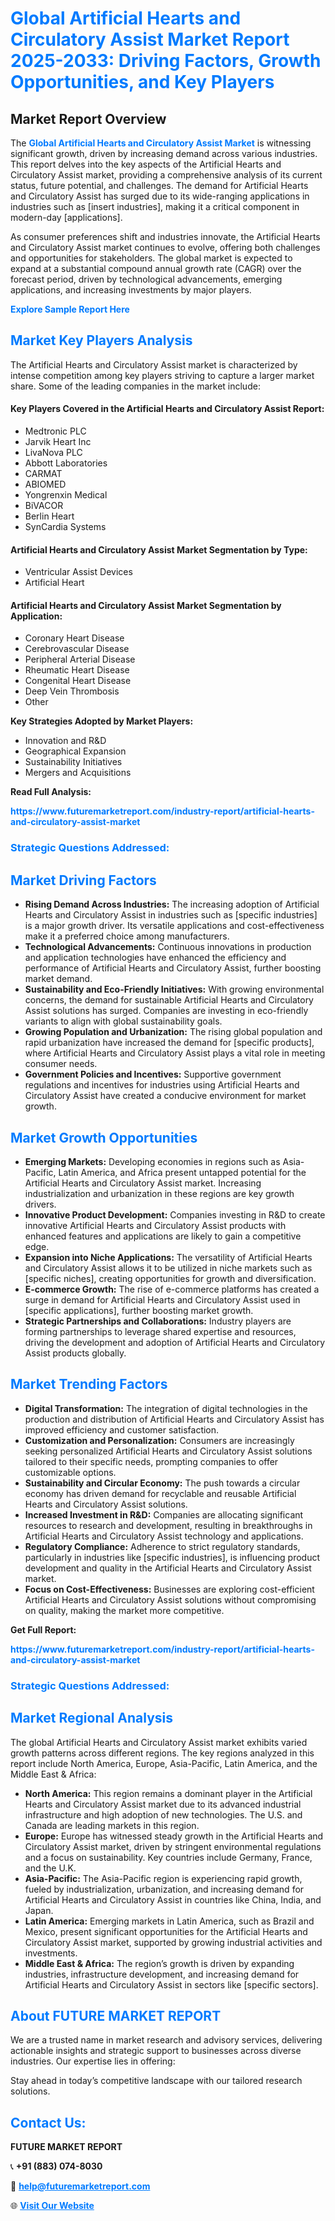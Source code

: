 <h1 style="color: #007BFF;">Global Artificial Hearts and Circulatory Assist Market Report 2025-2033: Driving Factors, Growth Opportunities, and Key Players</h1>

<section id="overview">
<h2>Market Report Overview</h2>
<p>The <a href="https://www.futuremarketreport.com/industry-report/artificial-hearts-and-circulatory-assist-market" style="color: #007BFF; text-decoration: none;"><strong>Global Artificial Hearts and Circulatory Assist Market</strong></a> is witnessing significant growth, driven by increasing demand across various industries. This report delves into the key aspects of the Artificial Hearts and Circulatory Assist market, providing a comprehensive analysis of its current status, future potential, and challenges. The demand for Artificial Hearts and Circulatory Assist has surged due to its wide-ranging applications in industries such as [insert industries], making it a critical component in modern-day [applications].</p>
<p>As consumer preferences shift and industries innovate, the Artificial Hearts and Circulatory Assist market continues to evolve, offering both challenges and opportunities for stakeholders. The global market is expected to expand at a substantial compound annual growth rate (CAGR) over the forecast period, driven by technological advancements, emerging applications, and increasing investments by major players.</p>
</section>

<section id="overview">
<p><a href="https://www.futuremarketreport.com/request-sample/reportId=77350" style="color: #007BFF; text-decoration: none;"><strong>Explore Sample Report Here</strong></a></p>
</section>

<section id="key-players">
<h2 style="color: #007BFF;">Market Key Players Analysis</h2>
<p>The Artificial Hearts and Circulatory Assist market is characterized by intense competition among key players striving to capture a larger market share. Some of the leading companies in the market include:</p>
<h4>Key Players Covered in the Artificial Hearts and Circulatory Assist Report:</h4>
<ul><li>Medtronic PLC</li><li>Jarvik Heart Inc</li><li>LivaNova PLC</li><li>Abbott Laboratories</li><li>CARMAT</li><li>ABIOMED</li><li>Yongrenxin Medical</li><li>BiVACOR</li><li>Berlin Heart</li><li>SynCardia Systems</li></ul>
<h4>Artificial Hearts and Circulatory Assist Market Segmentation by Type:</h4>
<ul><li>Ventricular Assist Devices</li><li>Artificial Heart</li></ul>

<h4>Artificial Hearts and Circulatory Assist Market Segmentation by Application:</h4>
<ul><li>Coronary Heart Disease</li><li>Cerebrovascular Disease</li><li>Peripheral Arterial Disease</li><li>Rheumatic Heart Disease</li><li>Congenital Heart Disease</li><li>Deep Vein Thrombosis</li><li>Other</li></ul>
<p><strong>Key Strategies Adopted by Market Players:</strong></p>
<ul>
<li>Innovation and R&D</li>
<li>Geographical Expansion</li>
<li>Sustainability Initiatives</li>
<li>Mergers and Acquisitions</li>
</ul>
</section>

<section>
<p><strong>Read Full Analysis: </strong></p><a href="https://www.futuremarketreport.com/industry-report/artificial-hearts-and-circulatory-assist-market" style="color: #007BFF; text-decoration: none;"><strong>https://www.futuremarketreport.com/industry-report/artificial-hearts-and-circulatory-assist-market</strong></a>
<h3 style="color: #007BFF;">Strategic Questions Addressed:</h3>
</section>

<section id="driving-factors">
<h2 style="color: #007BFF;">Market Driving Factors</h2>
<ul>
<li><strong>Rising Demand Across Industries:</strong> The increasing adoption of Artificial Hearts and Circulatory Assist in industries such as [specific industries] is a major growth driver. Its versatile applications and cost-effectiveness make it a preferred choice among manufacturers.</li>
<li><strong>Technological Advancements:</strong> Continuous innovations in production and application technologies have enhanced the efficiency and performance of Artificial Hearts and Circulatory Assist, further boosting market demand.</li>
<li><strong>Sustainability and Eco-Friendly Initiatives:</strong> With growing environmental concerns, the demand for sustainable Artificial Hearts and Circulatory Assist solutions has surged. Companies are investing in eco-friendly variants to align with global sustainability goals.</li>
<li><strong>Growing Population and Urbanization:</strong> The rising global population and rapid urbanization have increased the demand for [specific products], where Artificial Hearts and Circulatory Assist plays a vital role in meeting consumer needs.</li>
<li><strong>Government Policies and Incentives:</strong> Supportive government regulations and incentives for industries using Artificial Hearts and Circulatory Assist have created a conducive environment for market growth.</li>
</ul>
</section>

<section id="growth-opportunities">
<h2 style="color: #007BFF;">Market Growth Opportunities</h2>
<ul>
<li><strong>Emerging Markets:</strong> Developing economies in regions such as Asia-Pacific, Latin America, and Africa present untapped potential for the Artificial Hearts and Circulatory Assist market. Increasing industrialization and urbanization in these regions are key growth drivers.</li>
<li><strong>Innovative Product Development:</strong> Companies investing in R&D to create innovative Artificial Hearts and Circulatory Assist products with enhanced features and applications are likely to gain a competitive edge.</li>
<li><strong>Expansion into Niche Applications:</strong> The versatility of Artificial Hearts and Circulatory Assist allows it to be utilized in niche markets such as [specific niches], creating opportunities for growth and diversification.</li>
<li><strong>E-commerce Growth:</strong> The rise of e-commerce platforms has created a surge in demand for Artificial Hearts and Circulatory Assist used in [specific applications], further boosting market growth.</li>
<li><strong>Strategic Partnerships and Collaborations:</strong> Industry players are forming partnerships to leverage shared expertise and resources, driving the development and adoption of Artificial Hearts and Circulatory Assist products globally.</li>
</ul>
</section>

<section id="trending-factors">
<h2 style="color: #007BFF;">Market Trending Factors</h2>
<ul>
<li><strong>Digital Transformation:</strong> The integration of digital technologies in the production and distribution of Artificial Hearts and Circulatory Assist has improved efficiency and customer satisfaction.</li>
<li><strong>Customization and Personalization:</strong> Consumers are increasingly seeking personalized Artificial Hearts and Circulatory Assist solutions tailored to their specific needs, prompting companies to offer customizable options.</li>
<li><strong>Sustainability and Circular Economy:</strong> The push towards a circular economy has driven demand for recyclable and reusable Artificial Hearts and Circulatory Assist solutions.</li>
<li><strong>Increased Investment in R&D:</strong> Companies are allocating significant resources to research and development, resulting in breakthroughs in Artificial Hearts and Circulatory Assist technology and applications.</li>
<li><strong>Regulatory Compliance:</strong> Adherence to strict regulatory standards, particularly in industries like [specific industries], is influencing product development and quality in the Artificial Hearts and Circulatory Assist market.</li>
<li><strong>Focus on Cost-Effectiveness:</strong> Businesses are exploring cost-efficient Artificial Hearts and Circulatory Assist solutions without compromising on quality, making the market more competitive.</li>
</ul>
</section>

<section>
<p><strong>Get Full Report: </strong></p><a href="https://www.futuremarketreport.com/industry-report/artificial-hearts-and-circulatory-assist-market" style="color: #007BFF; text-decoration: none;"><strong>https://www.futuremarketreport.com/industry-report/artificial-hearts-and-circulatory-assist-market</strong></a>
<h3 style="color: #007BFF;">Strategic Questions Addressed:</h3>
</section>


<section id="regional-analysis">
<h2 style="color: #007BFF;">Market Regional Analysis</h2>
<p>The global Artificial Hearts and Circulatory Assist market exhibits varied growth patterns across different regions. The key regions analyzed in this report include North America, Europe, Asia-Pacific, Latin America, and the Middle East & Africa:</p>
<ul>
<li><strong>North America:</strong> This region remains a dominant player in the Artificial Hearts and Circulatory Assist market due to its advanced industrial infrastructure and high adoption of new technologies. The U.S. and Canada are leading markets in this region.</li>
<li><strong>Europe:</strong> Europe has witnessed steady growth in the Artificial Hearts and Circulatory Assist market, driven by stringent environmental regulations and a focus on sustainability. Key countries include Germany, France, and the U.K.</li>
<li><strong>Asia-Pacific:</strong> The Asia-Pacific region is experiencing rapid growth, fueled by industrialization, urbanization, and increasing demand for Artificial Hearts and Circulatory Assist in countries like China, India, and Japan.</li>
<li><strong>Latin America:</strong> Emerging markets in Latin America, such as Brazil and Mexico, present significant opportunities for the Artificial Hearts and Circulatory Assist market, supported by growing industrial activities and investments.</li>
<li><strong>Middle East & Africa:</strong> The region’s growth is driven by expanding industries, infrastructure development, and increasing demand for Artificial Hearts and Circulatory Assist in sectors like [specific sectors].</li>
</ul>
</section>

<footer>
<h2 style="color: #007BFF;">About FUTURE MARKET REPORT</h2>
<p>We are a trusted name in market research and advisory services, delivering actionable insights and strategic support to businesses across diverse industries. Our expertise lies in offering:</p>

<p>Stay ahead in today’s competitive landscape with our tailored research solutions.</p>

<h2 style="color: #007BFF;">Contact Us:</h2>
<p><strong>FUTURE MARKET REPORT</strong></p>
<p>📞 <strong>+91 (883) 074-8030</strong></p>
<p>📧 <strong><a href="mailto:help@futuremarketreport.com" style="color: #007BFF;">help@futuremarketreport.com</a></strong></p>
<p>🌐 <strong><a href="https://www.futuremarketreport.com/" style="color: #007BFF;">Visit Our Website</a></strong></p>
</footer>